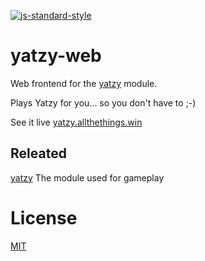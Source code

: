 [![js-standard-style](https://img.shields.io/badge/code%20style-standard-brightgreen.svg?style=flat)](https://github.com/feross/standard)

# yatzy-web

Web frontend for the [yatzy](https://github.com/zrrrzzt/yatzy) module.

Plays Yatzy for you... so you don't have to ;-)

See it live [yatzy.allthethings.win](https://yatzy.allthethings.win/)

## Releated

[yatzy](https://github.com/zrrrzzt/yatzy) The module used for gameplay

# License

[MIT](LICENSE)